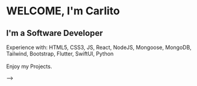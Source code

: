 <h1>WELCOME, I'm Carlito </h1>

<h2>I'm a Software Developer</h2 
<br>
Experience with: HTML5, CSS3, JS, React, NodeJS, Mongoose, MongoDB, Tailwind, Bootstrap, Flutter, SwiftUI, Python<br>
<br>
Enjoy my Projects.<br> 






-->
